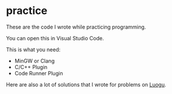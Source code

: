 # practice

These are the code I wrote while practicing programming.

You can open this in Visual Studio Code.

This is what you need:

- MinGW or Clang
- C/C++ Plugin
- Code Runner Plugin

Here are also a lot of solutions that I wrote for problems on [Luogu](http://www.luogu.org).
